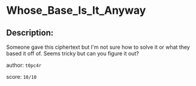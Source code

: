 
# Whose_Base_Is_It_Anyway
## Description:
Someone gave this ciphertext but I'm not sure how to solve it or what they based it off of. Seems tricky but can you figure it out?

author: `t0pc4r`

score: `10/10`

